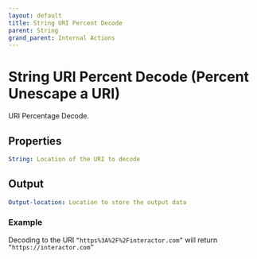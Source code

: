 ```yaml
---
layout: default
title: String URI Percent Decode
parent: String
grand_parent: Internal Actions
---
```

# String URI Percent Decode (Percent Unescape a URI)
URI Percentage Decode.

## Properties
```yaml
String: Location of the URI to decode
```

## Output
```yaml
Output-location: Location to store the output data
```

### Example
Decoding to the URI `“https%3A%2F%2Finteractor.com”` will return `“https://interactor.com”`
